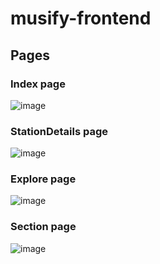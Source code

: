 # musify-frontend
## Pages
### Index page
![image](https://github.com/user-attachments/assets/8bb93b0b-7ac3-4df5-8331-e705e1bc5905)
### StationDetails page
![image](https://github.com/user-attachments/assets/b5190c76-d504-40e9-9c78-9979cfcdb455)
### Explore page
![image](https://github.com/user-attachments/assets/bac33e7e-a313-416a-adf1-302187405a86)
### Section page
![image](https://github.com/user-attachments/assets/42d43e33-1757-4514-84b8-febe7ab5757b)
